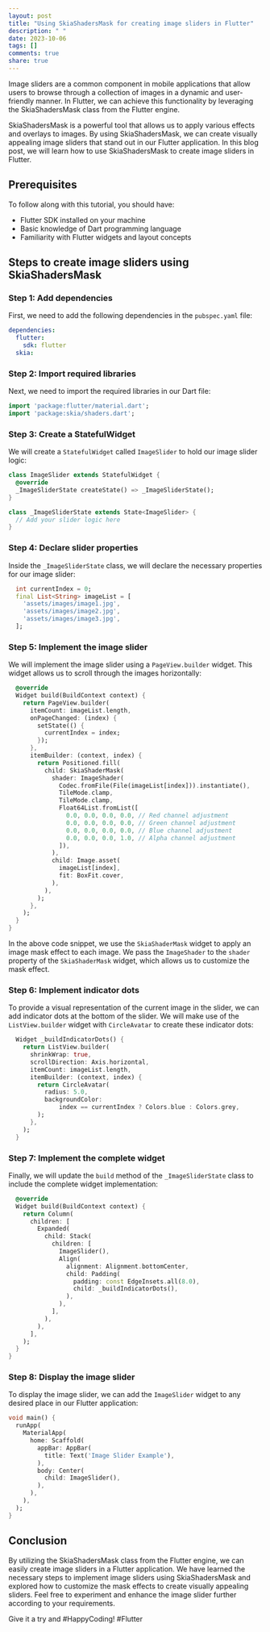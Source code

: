 ```yaml
---
layout: post
title: "Using SkiaShadersMask for creating image sliders in Flutter"
description: " "
date: 2023-10-06
tags: []
comments: true
share: true
---
```


Image sliders are a common component in mobile applications that allow users to browse through a collection of images in a dynamic and user-friendly manner. In Flutter, we can achieve this functionality by leveraging the SkiaShadersMask class from the Flutter engine.

SkiaShadersMask is a powerful tool that allows us to apply various effects and overlays to images. By using SkiaShadersMask, we can create visually appealing image sliders that stand out in our Flutter application. In this blog post, we will learn how to use SkiaShadersMask to create image sliders in Flutter.

## Prerequisites
To follow along with this tutorial, you should have:

- Flutter SDK installed on your machine
- Basic knowledge of Dart programming language
- Familiarity with Flutter widgets and layout concepts

## Steps to create image sliders using SkiaShadersMask

### Step 1: Add dependencies
First, we need to add the following dependencies in the `pubspec.yaml` file:

```yaml
dependencies:
  flutter:
    sdk: flutter
  skia:
```

### Step 2: Import required libraries
Next, we need to import the required libraries in our Dart file:

```dart
import 'package:flutter/material.dart';
import 'package:skia/shaders.dart';
```

### Step 3: Create a StatefulWidget
We will create a `StatefulWidget` called `ImageSlider` to hold our image slider logic:

```dart
class ImageSlider extends StatefulWidget {
  @override
  _ImageSliderState createState() => _ImageSliderState();
}

class _ImageSliderState extends State<ImageSlider> {
  // Add your slider logic here
}
```

### Step 4: Declare slider properties
Inside the `_ImageSliderState` class, we will declare the necessary properties for our image slider:

```dart
  int currentIndex = 0;
  final List<String> imageList = [
    'assets/images/image1.jpg',
    'assets/images/image2.jpg',
    'assets/images/image3.jpg',
  ];
```

### Step 5: Implement the image slider
We will implement the image slider using a `PageView.builder` widget. This widget allows us to scroll through the images horizontally:

```dart
  @override
  Widget build(BuildContext context) {
    return PageView.builder(
      itemCount: imageList.length,
      onPageChanged: (index) {
        setState(() {
          currentIndex = index;
        });
      },
      itemBuilder: (context, index) {
        return Positioned.fill(
          child: SkiaShaderMask(
            shader: ImageShader(
              Codec.fromFile(File(imageList[index])).instantiate(),
              TileMode.clamp,
              TileMode.clamp,
              Float64List.fromList([
                0.0, 0.0, 0.0, 0.0, // Red channel adjustment
                0.0, 0.0, 0.0, 0.0, // Green channel adjustment
                0.0, 0.0, 0.0, 0.0, // Blue channel adjustment
                0.0, 0.0, 0.0, 1.0, // Alpha channel adjustment
              ]),
            ),
            child: Image.asset(
              imageList[index],
              fit: BoxFit.cover,
            ),
          ),
        );
      },
    );
  }
}
```

In the above code snippet, we use the `SkiaShaderMask` widget to apply an image mask effect to each image. We pass the `ImageShader` to the `shader` property of the `SkiaShaderMask` widget, which allows us to customize the mask effect.

### Step 6: Implement indicator dots
To provide a visual representation of the current image in the slider, we can add indicator dots at the bottom of the slider. We will make use of the `ListView.builder` widget with `CircleAvatar` to create these indicator dots:

```dart
  Widget _buildIndicatorDots() {
    return ListView.builder(
      shrinkWrap: true,
      scrollDirection: Axis.horizontal,
      itemCount: imageList.length,
      itemBuilder: (context, index) {
        return CircleAvatar(
          radius: 5.0,
          backgroundColor:
              index == currentIndex ? Colors.blue : Colors.grey,
        );
      },
    );
  }
```

### Step 7: Implement the complete widget
Finally, we will update the `build` method of the `_ImageSliderState` class to include the complete widget implementation:

```dart
  @override
  Widget build(BuildContext context) {
    return Column(
      children: [
        Expanded(
          child: Stack(
            children: [
              ImageSlider(),
              Align(
                alignment: Alignment.bottomCenter,
                child: Padding(
                  padding: const EdgeInsets.all(8.0),
                  child: _buildIndicatorDots(),
                ),
              ),
            ],
          ),
        ),
      ],
    );
  }
}
```

### Step 8: Display the image slider
To display the image slider, we can add the `ImageSlider` widget to any desired place in our Flutter application:

```dart
void main() {
  runApp(
    MaterialApp(
      home: Scaffold(
        appBar: AppBar(
          title: Text('Image Slider Example'),
        ),
        body: Center(
          child: ImageSlider(),
        ),
      ),
    ),
  );
}
```

## Conclusion
By utilizing the SkiaShadersMask class from the Flutter engine, we can easily create image sliders in a Flutter application. We have learned the necessary steps to implement image sliders using SkiaShadersMask and explored how to customize the mask effects to create visually appealing sliders. Feel free to experiment and enhance the image slider further according to your requirements.

Give it a try and #HappyCoding! #Flutter
